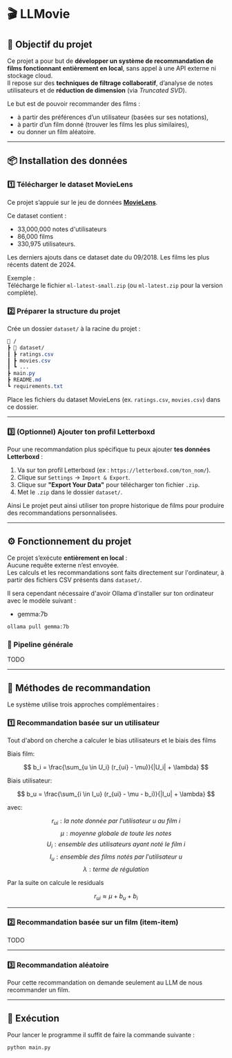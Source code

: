 # 🎬 LLMovie

## 🧠 Objectif du projet

Ce projet a pour but de **développer un système de recommandation de films fonctionnant entièrement en local**, sans appel à une API externe ni stockage cloud.  
Il repose sur des **techniques de filtrage collaboratif**, d’analyse de notes utilisateurs et de **réduction de dimension** (via *Truncated SVD*).  

Le but est de pouvoir recommander des films :
-  à partir des préférences d’un utilisateur (basées sur ses notations),
-  à partir d’un film donné (trouver les films les plus similaires),
-  ou donner un film aléatoire.

---

## 📦 Installation des données

### 1️⃣ Télécharger le dataset MovieLens

Ce projet s’appuie sur le jeu de données [**MovieLens**](https://grouplens.org/datasets/movielens/latest/).  

Ce dataset contient :
- 33,000,000 notes d'utilisateurs 
- 86,000 films 
- 330,975 utilisateurs.

Les derniers ajouts dans ce dataset date du 09/2018. Les films les plus récents datent de 2024. 

Exemple :  
Télécharge le fichier `ml-latest-small.zip` (ou `ml-latest.zip` pour la version complète).

### 2️⃣ Préparer la structure du projet

Crée un dossier `dataset/` à la racine du projet :

```css
📁 /
┣ 📁 dataset/
┃ ┣ ratings.csv
┃ ┣ movies.csv
┃ ┗ ...
┣ main.py
┣ README.md
┗ requirements.txt
```


Place les fichiers du dataset MovieLens (ex. `ratings.csv`, `movies.csv`) dans ce dossier.

---

### 3️⃣ (Optionnel) Ajouter ton profil Letterboxd

Pour une recommandation plus spécifique tu peux ajouter **tes données Letterboxd** :

1. Va sur ton profil Letterboxd (ex : `https://letterboxd.com/ton_nom/`).
2. Clique sur `Settings` → `Import & Export`.
3. Clique sur **"Export Your Data"** pour télécharger ton fichier `.zip`.
4. Met le `.zip` dans le dossier `dataset/`.

Ainsi Le projet peut ainsi utiliser ton propre historique de films pour produire des recommandations personnalisées.

---

## ⚙️ Fonctionnement du projet

Ce projet s’exécute **entièrement en local** :  
Aucune requête externe n’est envoyée.  
Les calculs et les recommandations sont faits directement sur l'ordinateur, à partir des fichiers CSV présents dans `dataset/`.

Il sera cependant nécessaire d'avoir Ollama d'installer sur ton ordinateur avec le modèle suivant :
- gemma:7b

```bash
ollama pull gemma:7b
```

### 🧩 Pipeline générale

TODO

---

## 🧮 Méthodes de recommandation

Le système utilise trois approches complémentaires :

### 1️⃣ Recommandation basée sur un utilisateur

Tout d'abord on cherche a calculer le bias utilisateurs et le biais des films

Biais film:

$$
b_i = \frac{\sum_{u \in U_i} (r_{ui} - \mu)}{|U_i| + \lambda} 
$$

Biais utilisateur:

$$
b_u = \frac{\sum_{i \in I_u} (r_{ui} - \mu - b_i)}{|I_u| + \lambda} 
$$

avec:

$$
r_{ui} : la\ note\ donnée\ par\ l’utilisateur\ u\ au\ film\ i
$$
$$
\mu : moyenne\ globale\  de\ toute\ les\ notes
$$
$$
U_i: ensemble\ des\ utilisateurs\ ayant\ noté\ le\ film\ i
$$
$$
I_u : ensemble\ des\ films\ notés\ par\ l’utilisateur\ u 
$$
$$
\lambda : terme\ de\ régulation
$$

Par la suite on calcule le residuals

$$
r_{ui} \approx \mu + b_u + b_i
$$


---

### 2️⃣ Recommandation basée sur un film (item-item)

TODO

---

### 3️⃣​ Recommandation aléatoire

Pour cette recommandation on demande seulement au LLM de nous recommander un film.

---

## 🚀 Exécution

Pour lancer le programme il suffit de faire la commande suivante :

```bash
python main.py
```
